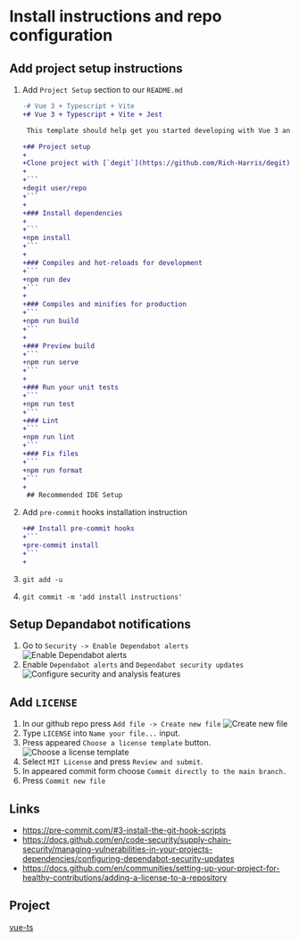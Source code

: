 # Install instructions and repo configuration

## Add project setup instructions

1. Add `Project Setup` section to our `README.md`

    ````diff
    -# Vue 3 + Typescript + Vite
    +# Vue 3 + Typescript + Vite + Jest

     This template should help get you started developing with Vue 3 and Typescript in Vite.

    +## Project setup
    +
    +Clone project with [`degit`](https://github.com/Rich-Harris/degit)
    +
    +```
    +degit user/repo
    +```
    +
    +### Install dependencies
    +
    +```
    +npm install
    +```
    +
    +### Compiles and hot-reloads for development
    +```
    +npm run dev
    +```
    +
    +### Compiles and minifies for production
    +```
    +npm run build
    +```
    +
    +### Preview build
    +```
    +npm run serve
    +```
    +
    +### Run your unit tests
    +```
    +npm run test
    +```
    +### Lint
    +```
    +npm run lint
    +```
    +### Fix files
    +```
    +npm run format
    +```
    +
     ## Recommended IDE Setup
    ````

1. Add `pre-commit` hooks installation instruction

    ````diff
    +## Install pre-commit hooks
    +```
    +pre-commit install
    +```
    +
    ````

1. `git add -u`
1. `git commit -m 'add install instructions'`

## Setup Depandabot notifications

1. Go to `Security -> Enable Dependabot alerts`
   ![Enable Dependabot alerts](https://dev-to-uploads.s3.amazonaws.com/uploads/articles/ngxvg1v48f97cp3qtfjf.png)
1. Enable `Dependabot alerts` and `Dependabot security updates`
   ![Configure security and analysis features](https://dev-to-uploads.s3.amazonaws.com/uploads/articles/jz1sctmfbuigyxoag3nw.png)

## Add `LICENSE`

1. In our github repo press `Add file -> Create new file`
   ![Create new file](https://dev-to-uploads.s3.amazonaws.com/uploads/articles/tavy58j340f8wjyfcc04.png)
1. Type `LICENSE` into `Name your file...` input.
1. Press appeared `Choose a license template` button.
   ![Choose a license template](https://dev-to-uploads.s3.amazonaws.com/uploads/articles/c2ad05wr3h9akk37blkn.png)
1. Select `MIT License` and press `Review and submit`.
1. In appeared commit form choose `Commit directly to the main branch.`
1. Press `Commit new file`

## Links

-   https://pre-commit.com/#3-install-the-git-hook-scripts
-   https://docs.github.com/en/code-security/supply-chain-security/managing-vulnerabilities-in-your-projects-dependencies/configuring-dependabot-security-updates
-   https://docs.github.com/en/communities/setting-up-your-project-for-healthy-contributions/adding-a-license-to-a-repository

## Project

[vue-ts](https://github.com/imomaliev/vue-ts)
